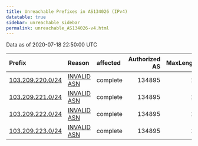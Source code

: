 ```yaml
---
title: Unreachable Prefixes in AS134026 (IPv4)
datatable: true
sidebar: unreachable_sidebar
permalink: unreachable_AS134026-v4.html
---
```


Data as of 2020-07-18 22:50:00 UTC


<div class="datatable-begin"></div>

| Prefix                                                     | Reason                                                                                                   | affected   |   Authorized AS |   MaxLength | Anchor                                       |   unreachable /24s |
|:-----------------------------------------------------------|:---------------------------------------------------------------------------------------------------------|:-----------|----------------:|------------:|:---------------------------------------------|-------------------:|
| [103.209.220.0/24](https://stat.ripe.net/103.209.220.0/24) | [INVALID ASN](https://rpki-validator.ripe.net/announcement-preview?asn=AS134026&prefix=103.209.220.0/24) | complete   |          134895 |          24 | [APNIC](unreachable_APNIC_RPKI_Root-v4.html) |                  1 |
| [103.209.221.0/24](https://stat.ripe.net/103.209.221.0/24) | [INVALID ASN](https://rpki-validator.ripe.net/announcement-preview?asn=AS134026&prefix=103.209.221.0/24) | complete   |          134895 |          24 | [APNIC](unreachable_APNIC_RPKI_Root-v4.html) |                  1 |
| [103.209.222.0/24](https://stat.ripe.net/103.209.222.0/24) | [INVALID ASN](https://rpki-validator.ripe.net/announcement-preview?asn=AS134026&prefix=103.209.222.0/24) | complete   |          134895 |          24 | [APNIC](unreachable_APNIC_RPKI_Root-v4.html) |                  1 |
| [103.209.223.0/24](https://stat.ripe.net/103.209.223.0/24) | [INVALID ASN](https://rpki-validator.ripe.net/announcement-preview?asn=AS134026&prefix=103.209.223.0/24) | complete   |          134895 |          24 | [APNIC](unreachable_APNIC_RPKI_Root-v4.html) |                  1 |

<div class="datatable-end"></div>